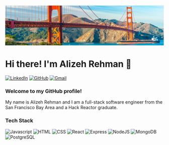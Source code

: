 ![](https://github.com/alizehrehman/alizehrehman/blob/main/usa-san-francisco.jpeg)
# Hi there! I'm Alizeh Rehman 👋
[![LinkedIn](https://img.shields.io/badge/alizehrehman%20-%230077B5.svg?&style=flat-square&logo=linkedin&logoColor=white&link=https://www.linkedin.com/in/alizehrehman/)](https://www.linkedin.com/in/alizehrehman/)
[![GitHub](https://img.shields.io/badge/alizehrehman%20-%23121011.svg?&style=flat-square&logo=github&logoColor=white&link=https://github.com/alizehrehman)](https://github.com/alizehrehman)
[![Gmail](https://img.shields.io/badge/alizehrehman%20-%23D14836.svg?&style=flat-square&logo=gmail&logoColor=white&link=mailto:alizehrehman26@gmail.com)](mailto:alizehrehman26@gmail.com)

### Welcome to my GitHub profile!
My name is Alizeh Rehman and I am a full-stack software engineer from the San Francisco Bay Area and a Hack Reactor graduate.

### Tech Stack
<p>
  <img alt="Javascript" src="https://img.shields.io/badge/JavaScript-F7DF1E?logo=JavaScript&logoColor=black&style=for-the-badge" />
  <img alt="HTML" src="https://img.shields.io/badge/HTML-E34F26?logo=html5&logoColor=white&style=for-the-badge" />
  <img alt="CSS" src="https://img.shields.io/badge/CSS-1572B6?logo=css3&logoColor=white&style=for-the-badge" />
  <img alt="React" src="https://img.shields.io/badge/React-61DAFB?logo=react&logoColor=black&style=for-the-badge" />
  <img alt="Express" src="https://img.shields.io/badge/Express-000000?logo=Node.js&logoColor=white&style=for-the-badge" />
  <img alt="NodeJS" src="https://img.shields.io/badge/NodeJS-088A51?logo=Node.js&logoColor=white&style=for-the-badge" />
  <img alt="MongoDB" src="https://img.shields.io/badge/MongoDB-47A248?logo=mongodb&logoColor=white&style=for-the-badge" />
  <img alt="PostgreSQL" src="https://img.shields.io/badge/PostgreSQL-336791?logo=postgresql&logoColor=white&style=for-the-badge" />
 </p>
<!--
**alizehrehman/alizehrehman** is a ✨ _special_ ✨ repository because its `README.md` (this file) appears on your GitHub profile.

Here are some ideas to get you started:

- 🔭 I’m currently working on ...
- 🌱 I’m currently learning ...
- 👯 I’m looking to collaborate on ...
- 🤔 I’m looking for help with ...
- 💬 Ask me about ...
- 📫 How to reach me: ...
- 😄 Pronouns: ...
- ⚡ Fun fact: ...
-->
